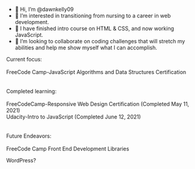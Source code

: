- 👋 Hi, I’m @dawnkelly09
- 👀 I’m interested in transitioning from nursing to a career in web development.
- 🌱 I have finished intro course on HTML & CSS, and now working JavaScript.
- 💞️ I’m looking to collaborate on coding challenges that will stretch my abilities and help me show myself what I can accomplish.

Current focus: 
<br><br>
FreeCode Camp-JavaScript Algorithms and Data Structures Certification<br>
<br><br>
Completed learning:<br><br>
FreeCodeCamp-Responsive Web Design Certification (Completed May 11, 2021)<br>
Udacity-Intro to JavaScript (Completed June 12, 2021)<br>
<br><br>
Future Endeavors:<br><br>
FreeCode Camp Front End Development Libraries<br>


WordPress? <br>


    
  

<!---
dawnkelly09/dawnkelly09 is a ✨ special ✨ repository because its `README.md` (this file) appears on your GitHub profile.
You can click the Preview link to take a look at your changes.
--->
